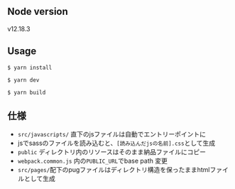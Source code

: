 ## Node version
v12.18.3

## Usage
`$ yarn install`

`$ yarn dev`

`$ yarn build`

## 仕様
- `src/javascripts/` 直下のjsファイルは自動でエントリーポイントに
- jsでsassのファイルを読み込むと、`[読み込んだjsの名前].css`として生成
- `public` ディレクトリ内のリソースはそのまま納品ファイルにコピー
- `webpack.common.js` 内の`PUBLIC_URL`でbase path 変更
- `src/pages/`配下のpugファイルはディレクトリ構造を保ったままhtmlファイルとして生成
